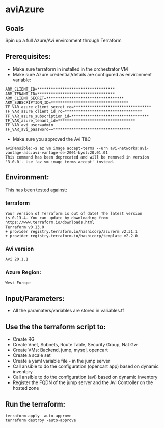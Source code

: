 # aviAzure

## Goals
Spin up a full Azure/Avi environment through Terraform

## Prerequisites:
- Make sure terraform in installed in the orchestrator VM
- Make sure Azure credential/details are configured as environment variable:
```
ARM_CLIENT_ID=**********************************
ARM_TENANT_ID=**********************************
ARM_CLIENT_SECRET=**********************************
ARM_SUBSCRIPTION_ID=**********************************
TF_VAR_azure_client_secret_ro=**********************************
TF_VAR_azure_client_id_ro=**********************************
TF_VAR_azure_subscription_id=**********************************
TF_VAR_azure_tenant_id=**********************************
TF_VAR_avi_user=admin
TF_VAR_avi_password==**********************************
```
- Make sure you approved the Avi T&C
```
avi@ansible:~$ az vm image accept-terms --urn avi-networks:avi-vantage-adc:avi-vantage-se-2001-byol:20.01.01
This command has been deprecated and will be removed in version '3.0.0'. Use 'az vm image terms accept' instead.
```

## Environment:
This has been tested against:

### terraform
```
Your version of Terraform is out of date! The latest version
is 0.13.4. You can update by downloading from https://www.terraform.io/downloads.html
Terraform v0.13.0
+ provider registry.terraform.io/hashicorp/azurerm v2.31.1
+ provider registry.terraform.io/hashicorp/template v2.2.0
```

### Avi version
```
Avi 20.1.1
```

### Azure Region:
```
West Europe
```

## Input/Parameters:
- All the paramaters/variables are stored in variables.tf

## Use the the terraform script to:
- Create RG
- Create Vnet, Subnets, Route Table, Security Group, Nat Gw
- Create VMs: Backend, jump, mysql, opencart
- Create a scale set
- Create a yaml variable file - in the jump server
- Call ansible to do the configuration (opencart app) based on dynamic inventory
- Call ansible to do the configuration (avi) based on dynamic inventory
- Register the FQDN of the jump server and the Avi Controller on the hosted zone

## Run the terraform:
```
terraform apply -auto-approve
terraform destroy -auto-approve
```
